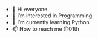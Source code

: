 - 👋 Hi everyone
- 👀 I’m interested in Programming
- 🌱 I’m currently learning Python
- 📫 How to reach me @01th

<!---
01th/01th is a ✨ special ✨ repository because its `README.md` (this file) appears on your GitHub profile.
You can click the Preview link to take a look at your changes.
--->
